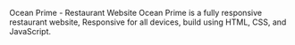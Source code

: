 Ocean Prime - Restaurant Website
Ocean Prime is a fully responsive restaurant website,
Responsive for all devices, build using HTML, CSS, and JavaScript.
